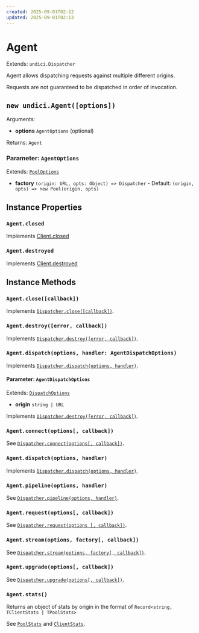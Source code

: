 ```yaml
---
created: 2025-09-01T02:12
updated: 2025-09-01T02:13
---
```

# Agent

Extends: `undici.Dispatcher`

Agent allows dispatching requests against multiple different origins.

Requests are not guaranteed to be dispatched in order of invocation.

## `new undici.Agent([options])`

Arguments:

* **options** `AgentOptions` (optional)

Returns: `Agent`

### Parameter: `AgentOptions`

Extends: [`PoolOptions`](/docs/docs/api/Pool.md#parameter-pooloptions)

* **factory** `(origin: URL, opts: Object) => Dispatcher` - Default: `(origin, opts) => new Pool(origin, opts)`

## Instance Properties

### `Agent.closed`

Implements [Client.closed](/docs/docs/api/Client.md#clientclosed)

### `Agent.destroyed`

Implements [Client.destroyed](/docs/docs/api/Client.md#clientdestroyed)

## Instance Methods

### `Agent.close([callback])`

Implements [`Dispatcher.close([callback])`](/docs/docs/api/Dispatcher.md#dispatcherclosecallback-promise).

### `Agent.destroy([error, callback])`

Implements [`Dispatcher.destroy([error, callback])`](/docs/docs/api/Dispatcher.md#dispatcherdestroyerror-callback-promise).

### `Agent.dispatch(options, handler: AgentDispatchOptions)`

Implements [`Dispatcher.dispatch(options, handler)`](/docs/docs/api/Dispatcher.md#dispatcherdispatchoptions-handler).

#### Parameter: `AgentDispatchOptions`

Extends: [`DispatchOptions`](/docs/docs/api/Dispatcher.md#parameter-dispatchoptions)

* **origin** `string | URL`

Implements [`Dispatcher.destroy([error, callback])`](/docs/docs/api/Dispatcher.md#dispatcherdestroyerror-callback-promise).

### `Agent.connect(options[, callback])`

See [`Dispatcher.connect(options[, callback])`](/docs/docs/api/Dispatcher.md#dispatcherconnectoptions-callback).

### `Agent.dispatch(options, handler)`

Implements [`Dispatcher.dispatch(options, handler)`](/docs/docs/api/Dispatcher.md#dispatcherdispatchoptions-handler).

### `Agent.pipeline(options, handler)`

See [`Dispatcher.pipeline(options, handler)`](/docs/docs/api/Dispatcher.md#dispatcherpipelineoptions-handler).

### `Agent.request(options[, callback])`

See [`Dispatcher.request(options [, callback])`](/docs/docs/api/Dispatcher.md#dispatcherrequestoptions-callback).

### `Agent.stream(options, factory[, callback])`

See [`Dispatcher.stream(options, factory[, callback])`](/docs/docs/api/Dispatcher.md#dispatcherstreamoptions-factory-callback).

### `Agent.upgrade(options[, callback])`

See [`Dispatcher.upgrade(options[, callback])`](/docs/docs/api/Dispatcher.md#dispatcherupgradeoptions-callback).

### `Agent.stats()`

Returns an object of stats by origin in the format of `Record<string, TClientStats | TPoolStats>`

See [`PoolStats`](/docs/docs/api/PoolStats.md) and [`ClientStats`](/docs/docs/api/ClientStats.md).
